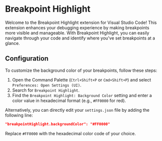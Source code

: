 # Breakpoint Highlight

Welcome to the Breakpoint Highlight extension for Visual Studio Code! This extension enhances your debugging experience by making breakpoints more visible and manageable. With Breakpoint Highlight, you can easily navigate through your code and identify where you've set breakpoints at a glance.

## Configuration

To customize the background color of your breakpoints, follow these steps:

1. Open the Command Palette (`Ctrl+Shift+P` or `Cmd+Shift+P`) and select `Preferences: Open Settings (UI)`.
2. Search for `Breakpoint Highlight`.
3. Find the `Breakpoint Highlight: Background Color` setting and enter a color value in hexadecimal format (e.g., `#FF0000` for red).

Alternatively, you can directly edit your `settings.json` file by adding the following line:
```json
"breakpointHighlight.backgroundColor": "#FF0000"
```

Replace `#FF0000` with the hexadecimal color code of your choice.